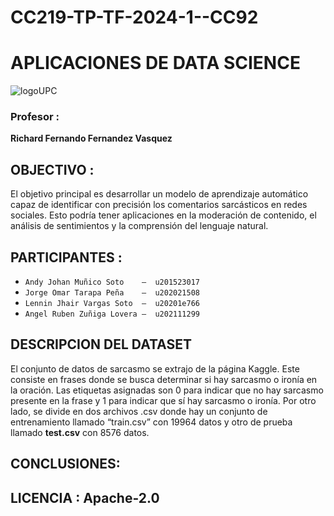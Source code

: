 # CC219-TP-TF-2024-1--CC92
# APLICACIONES DE DATA SCIENCE

![logoUPC](https://encrypted-tbn0.gstatic.com/images?q=tbn:ANd9GcSnCpTRf7X-YrxjfapBzhyoSpvipyeUG8Vh0Q&s)

### Profesor :
**Richard Fernando Fernandez Vasquez**


## OBJECTIVO :
El objetivo principal es desarrollar un modelo de aprendizaje automático capaz de identificar con precisión los comentarios sarcásticos en redes sociales. Esto podría tener aplicaciones en la moderación de contenido, el análisis de sentimientos y la comprensión del lenguaje natural.

## PARTICIPANTES :
* `Andy Johan Muñico Soto    –  u201523017`
* `Jorge Omar Tarapa Peña    –  u202021508`
* `Lennin Jhair Vargas Soto  –  u20201e766`
* `Angel Ruben Zuñiga Lovera –  u202111299`

## DESCRIPCION DEL DATASET
El conjunto de datos de sarcasmo se extrajo de la página Kaggle. Este consiste en frases donde se busca determinar si hay sarcasmo o ironía en la oración. Las etiquetas asignadas son 0 para indicar que no hay sarcasmo presente en la frase y 1 para indicar que sí hay sarcasmo o ironía. Por otro lado, se divide en dos archivos .csv donde hay un conjunto de entrenamiento llamado “train.csv” con 19964 datos y otro de prueba llamado **test.csv** con 8576 datos.

## CONCLUSIONES:

## LICENCIA : **Apache-2.0**
